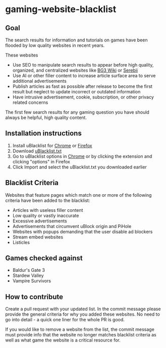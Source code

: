 # gaming-website-blacklist

## Goal

The search results for information and tutorials on games have been flooded by low quality websites in recent years.

These websites
- Use SEO to manipulate search results to appear before high quality, organized, and centralized websites like [BG3 Wiki](https://bg3.wiki) or [Serebii](https://www.serebii.net/)
- Use AI or other filler content to increase article surface area to serve additional advertisements
- Publish articles as fast as possible after release to become the first result but neglect to update incorrect or outdated information
- Have intrusive advertisement, cookie, subscription, or other privacy related concerns

The first few search results for any gaming question you have should always be helpful, high quality content. 

## Installation instructions

1. Install uBlacklist for [Chrome](https://chrome.google.com/webstore/detail/ublacklist/pncfbmialoiaghdehhbnbhkkgmjanfhe) or [Firefox](https://addons.mozilla.org/en-US/firefox/addon/ublacklist/)
2. Download [uBlacklist.txt](https://google.com)
3. Go to uBlacklist options in [Chrome](chrome-extension://pncfbmialoiaghdehhbnbhkkgmjanfhe/pages/options.html) or by clicking the extension and clicking "options" in Firefox
4. Click Import and select the uBlacklist.txt you downloaded earlier

## Blacklist Criteria

Websites that feature pages which match one or more of the following criteria have been added to the blacklist:
- Articles with useless filler content
- Low quality or vastly inaccurate
- Excessive advertisements
- Advertisements that circumvent uBlock origin and PiHole
- Websites with popups demanding that the user disable ad blockers
- Stream embed websites
- Listicles

## Games checked against

- Baldur's Gate 3
- Stardew Valley
- Vampire Survivors


## How to contribute

Create a pull request with your updated list. In the commit message please provide the general criteria for why you added these websites. No need to go into detail - a quick one liner for the whole PR is good.

If you would like to remove a website from the list, the commit message must provide info that the website no longer matches blacklist criteria as well as what game the website is a critical resource for.
